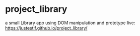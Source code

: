 # project_library
a small Library app using DOM manipulation and prototype
live: https://justestif.github.io/project_library/
